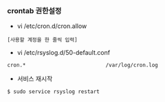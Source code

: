 ### crontab 권한설정
- vi /etc/cron.d/cron.allow
~~~
[사용할 계정을 한 줄씩 입력]
~~~
- vi /etc/rsyslog.d/50-default.conf
~~~
cron.*                          /var/log/cron.log
~~~
- 서비스 재시작
~~~
$ sudo service rsyslog restart
~~~
